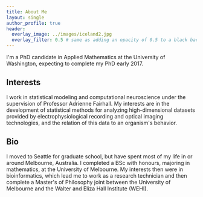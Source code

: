```yaml
---
title: About Me
layout: single
author_profile: true
header:
  overlay_image: ../images/iceland2.jpg
  overlay_filter: 0.5 # same as adding an opacity of 0.5 to a black background
---
```

I'm a PhD candidate in Applied Mathematics at the University of Washington, expecting to complete my PhD early 2017.

## Interests
I work in statistical modeling and computational neuroscience under the supervision of Professor Adrienne Fairhall. My interests are in the development of statistical methods for analyzing high-dimensional datasets provided by electrophysiological recording and optical imaging technologies, and the relation of this data to an organism's behavior. 

## Bio
I moved to Seattle for graduate school, but have spent most of my life in or around Melbourne, Australia. I completed a BSc with honours, majoring in mathematics, at the University of Melbourne. My interests then were in bioinformatics, which lead me to work as a research technician and then complete a Master's of Philosophy joint between the University of Melbourne and the Walter and Eliza Hall Institute (WEHI).
